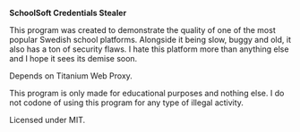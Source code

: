 **SchoolSoft Credentials Stealer**

This program was created to demonstrate the quality of one of the most popular Swedish school platforms. Alongside it being slow, buggy and old, it also has a ton of security flaws. I hate this platform more than anything else and I hope it sees its demise soon.

Depends on Titanium Web Proxy.

This program is only made for educational purposes and nothing else. I do not codone of using this program for any type of illegal activity.

Licensed under MIT.
